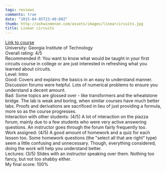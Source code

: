 ```yaml
---
tags: reviews
comments: true
date: "2015-04-05T23:40:00Z"
thumb: http://ashwinmenon.com/assets/images/linearcircuits.jpg
title: Linear circuits
---
```


[Link to course](https://www.coursera.org/course/circuits)  
University: Georgia Institute of Technology  
Overall rating: 4/5  
Recommended if: You want to know what would be taught in your first circuits course in college or are just interested in refreshing what you learned about circuits.  
Level: Intro  
Good: Covers and explains the basics in an easy to understand manner. Discussion forums were helpful. Lots of numerical problems to ensure you understand a decent amount.  
Bad: Some topics are glossed over - like transformers and the wheatstone bridge. The lab is weak and boring, when similar courses have much better labs. Proofs and derivations are sacrificed in lieu of just providing a formula, more so as the course progresses.  
Interaction with other students: (4/5) A lot of interaction on the piazza forum, mainly due to a few students who were very active answering questions. An instructor goes through the forum fairly frequently too.  
Work assigned: (4/5) A good amount of homework and a quiz for each lesson too. Some homework questions (the "select all that are right" type) seem a little confusing and unnecessary. Though, everything considered, doing the work will help you understand better.  
Lectures: (3/5) Slides with an instructor speaking over them. Nothing too fancy, but not too shabby either.  
My final score: 100%

